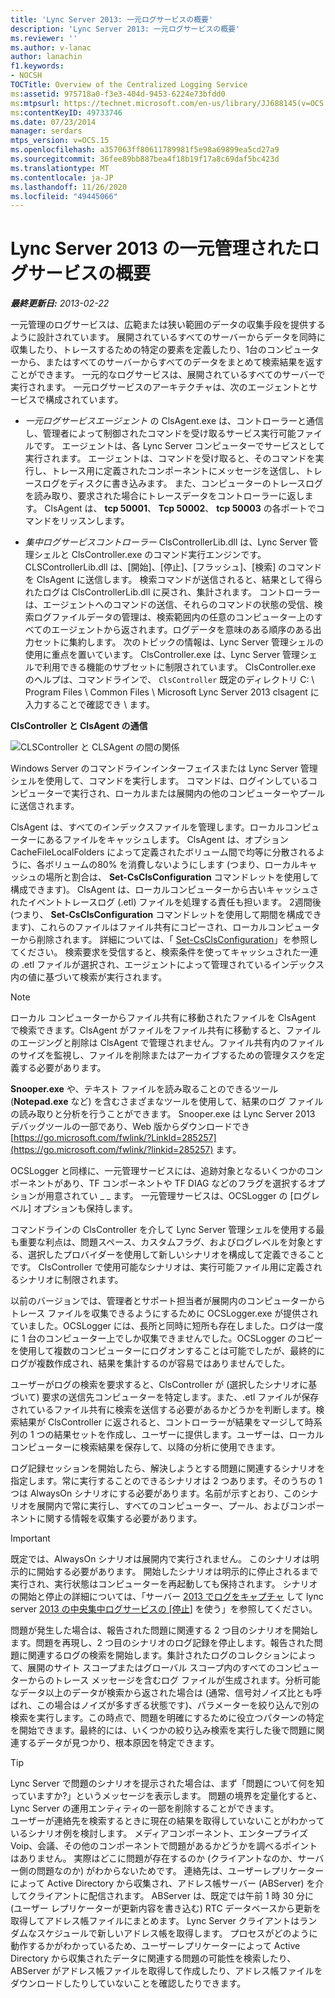 ```yaml
---
title: 'Lync Server 2013: 一元ログサービスの概要'
description: 'Lync Server 2013: 一元ログサービスの概要'
ms.reviewer: ''
ms.author: v-lanac
author: lanachin
f1.keywords:
- NOCSH
TOCTitle: Overview of the Centralized Logging Service
ms:assetid: 975718a0-f3e3-404d-9453-6224e73bfdd0
ms:mtpsurl: https://technet.microsoft.com/en-us/library/JJ688145(v=OCS.15)
ms:contentKeyID: 49733746
ms.date: 07/23/2014
manager: serdars
mtps_version: v=OCS.15
ms.openlocfilehash: a357063ff80611789981f5e98a69899ea5cd27a9
ms.sourcegitcommit: 36fee89bb887bea4f18b19f17a8c69daf5bc423d
ms.translationtype: MT
ms.contentlocale: ja-JP
ms.lasthandoff: 11/26/2020
ms.locfileid: "49445066"
---
```

# <a name="overview-of-the-centralized-logging-service-in-lync-server-2013"></a>Lync Server 2013 の一元管理されたログサービスの概要

<div data-xmlns="http://www.w3.org/1999/xhtml">

<div class="topic" data-xmlns="http://www.w3.org/1999/xhtml" data-msxsl="urn:schemas-microsoft-com:xslt" data-cs="https://msdn.microsoft.com/">

<div data-asp="https://msdn2.microsoft.com/asp">



</div>

<div id="mainSection">

<div id="mainBody">

<span> </span>

_**最終更新日:** 2013-02-22_

一元管理のログサービスは、広範または狭い範囲のデータの収集手段を提供するように設計されています。 展開されているすべてのサーバーからデータを同時に収集したり、トレースするための特定の要素を定義したり、1台のコンピューターから、またはすべてのサーバーからすべてのデータをまとめて検索結果を返すことができます。 一元的なログサービスは、展開されているすべてのサーバーで実行されます。 一元ログサービスのアーキテクチャは、次のエージェントとサービスで構成されています。

  - *一元ログサービスエージェント*   の ClsAgent.exe は、コントローラーと通信し、管理者によって制御されたコマンドを受け取るサービス実行可能ファイルです。 エージェントは、各 Lync Server コンピューターでサービスとして実行されます。 エージェントは、コマンドを受け取ると、そのコマンドを実行し、トレース用に定義されたコンポーネントにメッセージを送信し、トレースログをディスクに書き込みます。 また、コンピューターのトレースログを読み取り、要求された場合にトレースデータをコントローラーに返します。 ClsAgent は、 **tcp 50001**、 **Tcp 50002**、 **tcp 50003** の各ポートでコマンドをリッスンします。

  - *集中ログサービスコントローラー*   ClsControllerLib.dll は、Lync Server 管理シェルと ClsController.exe のコマンド実行エンジンです。 CLSControllerLib.dll は、[開始]、[停止]、[フラッシュ]、[検索] のコマンドを ClsAgent に送信します。 検索コマンドが送信されると、結果として得られたログは ClsControllerLib.dll に戻され、集計されます。 コントローラーは、エージェントへのコマンドの送信、それらのコマンドの状態の受信、検索ログファイルデータの管理は、検索範囲内の任意のコンピューター上のすべてのエージェントから返されます。ログデータを意味のある順序のある出力セットに集約します。 次のトピックの情報は、Lync Server 管理シェルの使用に重点を置いています。 ClsController.exe は、Lync Server 管理シェルで利用できる機能のサブセットに制限されています。 ClsController.exe のヘルプは、コマンドラインで、 `ClsController` 既定のディレクトリ C: \\ Program Files \\ Common Files \\ Microsoft Lync Server 2013 clsagent に入力することで確認でき \\ ます。

**ClsController と ClsAgent の通信**

![CLSController と CLSAgent の間の関係](images/JJ688145.68c90811-5cf9-4a84-95b7-ea9ffc61eac4(OCS.15).jpg "CLSController と CLSAgent の間の関係")

Windows Server のコマンドラインインターフェイスまたは Lync Server 管理シェルを使用して、コマンドを実行します。 コマンドは、ログインしているコンピューターで実行され、ローカルまたは展開内の他のコンピューターやプールに送信されます。

ClsAgent は、すべてのインデックスファイルを管理します。ローカルコンピューターにあるファイルをキャッシュします。 ClsAgent は、オプション CacheFileLocalFolders によって定義されたボリューム間で均等に分散されるように、各ボリュームの80% を消費しないようにします (つまり、ローカルキャッシュの場所と割合は、 **Set-CsClsConfiguration** コマンドレットを使用して構成できます)。 ClsAgent は、ローカルコンピューターから古いキャッシュされたイベントトレースログ (.etl) ファイルを処理する責任も担います。 2週間後 (つまり、 **Set-CsClsConfiguration** コマンドレットを使用して期間を構成できます)、これらのファイルはファイル共有にコピーされ、ローカルコンピューターから削除されます。 詳細については、「 [Set-CsClsConfiguration](https://docs.microsoft.com/powershell/module/skype/Set-CsClsConfiguration)」を参照してください。 検索要求を受信すると、検索条件を使ってキャッシュされた一連の .etl ファイルが選択され、エージェントによって管理されているインデックス内の値に基づいて検索が実行されます。

<div>


> [!NOTE]  
> ローカル コンピューターからファイル共有に移動されたファイルを ClsAgent で検索できます。ClsAgent がファイルをファイル共有に移動すると、ファイルのエージングと削除は ClsAgent で管理されません。ファイル共有内のファイルのサイズを監視し、ファイルを削除またはアーカイブするための管理タスクを定義する必要があります。



</div>

**Snooper.exe** や、テキスト ファイルを読み取ることのできるツール (**Notepad.exe** など) を含むさまざまなツールを使用して、結果のログ ファイルの読み取りと分析を行うことができます。 Snooper.exe は Lync Server 2013 デバッグツールの一部であり、Web 版からダウンロードでき [https://go.microsoft.com/fwlink/?LinkId=285257](https://go.microsoft.com/fwlink/?linkid=285257) ます。

OCSLogger と同様に、一元管理サービスには、追跡対象となるいくつかのコンポーネントがあり、TF コンポーネントや TF DIAG などのフラグを選択するオプションが用意されてい \_ \_ ます。 一元管理サービスは、OCSLogger の [ログレベル] オプションも保持します。

コマンドラインの ClsController を介して Lync Server 管理シェルを使用する最も重要な利点は、問題スペース、カスタムフラグ、およびログレベルを対象とする、選択したプロバイダーを使用して新しいシナリオを構成して定義できることです。 ClsController で使用可能なシナリオは、実行可能ファイル用に定義されるシナリオに制限されます。

以前のバージョンでは、管理者とサポート担当者が展開内のコンピューターからトレース ファイルを収集できるようにするために OCSLogger.exe が提供されていました。OCSLogger には、長所と同時に短所も存在しました。ログは一度に 1 台のコンピューター上でしか収集できませんでした。OCSLogger のコピーを使用して複数のコンピューターにログオンすることは可能でしたが、最終的にログが複数作成され、結果を集計するのが容易ではありませんでした。

ユーザーがログの検索を要求すると、ClsController が (選択したシナリオに基づいて) 要求の送信先コンピューターを特定します。また、.etl ファイルが保存されているファイル共有に検索を送信する必要があるかどうかを判断します。検索結果が ClsController に返されると、コントローラーが結果をマージして時系列の 1 つの結果セットを作成し、ユーザーに提供します。ユーザーは、ローカル コンピューターに検索結果を保存して、以降の分析に使用できます。

ログ記録セッションを開始したら、解決しようとする問題に関連するシナリオを指定します。常に実行することのできるシナリオは 2 つあります。そのうちの 1 つは AlwaysOn シナリオにする必要があります。名前が示すとおり、このシナリオを展開内で常に実行し、すべてのコンピューター、プール、およびコンポーネントに関する情報を収集する必要があります。

<div>


> [!IMPORTANT]  
> 既定では、AlwaysOn シナリオは展開内で実行されません。 このシナリオは明示的に開始する必要があります。 開始したシナリオは明示的に停止されるまで実行され、実行状態はコンピューターを再起動しても保持されます。 シナリオの開始と停止の詳細については、「サーバー <A href="lync-server-2013-using-start-for-the-centralized-logging-service-to-capture-logs.md">2013 でログをキャプチャ</A> して lync server <A href="lync-server-2013-using-stop-for-the-centralized-logging-service.md">2013 の中央集中ログサービスの [停止</A>] を使う」を参照してください。



</div>

問題が発生した場合は、報告された問題に関連する 2 つ目のシナリオを開始します。問題を再現し、2 つ目のシナリオのログ記録を停止します。報告された問題に関連するログの検索を開始します。集計されたログのコレクションによって、展開のサイト スコープまたはグローバル スコープ内のすべてのコンピューターからのトレース メッセージを含むログ ファイルが生成されます。分析可能なデータ以上のデータが検索から返された場合は (通常、信号対ノイズ比とも呼ばれ、この場合はノイズが多すぎる状態です)、パラメーターを絞り込んで別の検索を実行します。この時点で、問題を明確にするために役立つパターンの特定を開始できます。最終的には、いくつかの絞り込み検索を実行した後で問題に関連するデータが見つかり、根本原因を特定できます。

<div>


> [!TIP]  
> Lync Server で問題のシナリオを提示された場合は、まず「問題について何を知っていますか?」というメッセージを表示します。 問題の境界を定量化すると、Lync Server の運用エンティティの一部を削除することができます。<BR>ユーザーが連絡先を検索するときに現在の結果を取得していないことがわかっているシナリオ例を検討します。 メディアコンポーネント、エンタープライズ Voip、会議、その他のコンポーネントで問題があるかどうかを調べるポイントはありません。 実際はどこに問題が存在するのか (クライアントなのか、サーバー側の問題なのか) がわからないためです。 連絡先は、ユーザーレプリケーターによって Active Directory から収集され、アドレス帳サーバー (ABServer) を介してクライアントに配信されます。 ABServer は、既定では午前 1 時 30 分に (ユーザー レプリケーターが更新内容を書き込む) RTC データベースから更新を取得してアドレス帳ファイルにまとめます。 Lync Server クライアントはランダムなスケジュールで新しいアドレス帳を取得します。 プロセスがどのように動作するかがわかっているため、ユーザーレプリケーターによって Active Directory から収集されたデータに関連する問題の可能性を検索したり、ABServer がアドレス帳ファイルを取得して作成したり、アドレス帳ファイルをダウンロードしたりしていないことを確認したりできます。



</div>

</div>

<span> </span>

</div>

</div>

</div>

